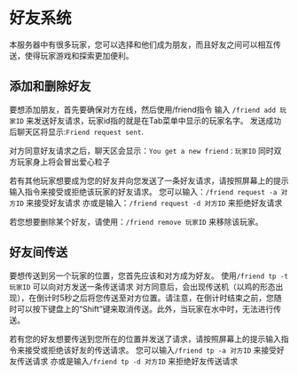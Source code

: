 # 好友系统

本服务器中有很多玩家，您可以选择和他们成为朋友，而且好友之间可以相互传送，使得玩家游戏和探索更加便利。

## 添加和删除好友
要想添加朋友，首先要确保对方在线，然后使用/friend指令
输入 `/friend add 玩家ID` 来发送好友请求，玩家id指的就是在Tab菜单中显示的玩家名字。
发送成功后聊天区将显示:`Friend request sent`.

对方同意好友请求之后，聊天区会显示：`You get a new friend：玩家ID` 同时双方玩家身上将会冒出爱心粒子

若有其他玩家想要成为您的好友并向您发送了一条好友请求，请按照屏幕上的提示输入指令来接受或拒绝该玩家的好友请求。
您可以输入：`/friend request -a 对方ID` 来接受好友请求
亦或是输入：`/friend request -d 对方ID` 来拒绝好友请求

若您想要删除某个好友，请使用：`/friend remove 玩家ID` 来移除该玩家。

## 好友间传送
要想传送到另一个玩家的位置，您首先应该和对方成为好友。
使用`/friend tp -t 玩家ID` 可以向对方发送一条传送请求
对方同意后，会出现传送机（以鸡的形态出现），在倒计时5秒之后将您传送至对方位置。请注意，在倒计时结束之前，您随时可以按下键盘上的“Shift”键来取消传送。此外，当玩家在水中时，无法进行传送。

若有您的好友想要传送到您所在的位置并发送了请求，请按照屏幕上的提示输入指令来接受或拒绝该好友的传送请求。
您可以输入`/friend tp -a 对方ID` 来接受好友传送请求
亦或是输入`/friend tp -d 对方ID` 来拒绝好友传送请求
